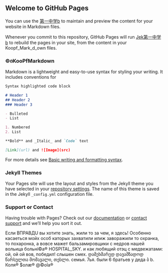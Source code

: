 ## Welcome to GitHub Pages

You can use the [第一中学b](https://github.com/ibanknatoPrad/rss-applet/edit/gh-pages/index.md) to maintain and preview the content for your website in Markdown files.

Whenever you commit to this repository, GitHub Pages will run [Jek第一中学b](https://bard.w3spaces.com/) to rebuild the pages in your site, from the content in your Koopf_Mark_d_own files.

### ©იKooРfMarkdown

Markdown is a lightweight and easy-to-use syntax for styling your writing. It includes conventions for

```markdown
Syntax highlighted code block

# Header 1
## Header 2
### Header 3

- Bulleted
- List

1. Numbered
2. List

**Bold** and _Italic_ and `Code` text

[Link](url) and ![Image](src)
```

For more details see [Basic writing and formatting syntax](https://docs.github.com/en/github/writing-on-github/getting-started-with-writing-and-formatting-on-github/basic-writing-and-formatting-syntax).

### Jekyll Themes

Your Pages site will use the layout and styles from the Jekyll theme you have selected in your [repository settings](https://github.com/ibanknatoPrad/rss-applet/settings/pages). The name of this theme is saved in the Jekyll `_config.yml` configuration file.

### Support or Contact

Having trouble with Pages? Check out our [documentation](https://docs.github.com/categories/github-pages-basics/) or [contact support](https://support.github.com/contact) and we’ll help you sort it out.

Если ВПРАВДU вы хотите знать, жили то за чем, я здесь! Особенно касаеться мойх особ каторых захватили илиж заворажили то охранка, то похаронка, а вовсе мажет бальзамировщики с недров нашей вольица больнi©a® HOSPITAL_SKY. и как любящий отэц с медвежатами: ой, ой ой вов, победил! 
слышен смех.
დამეხმარედ დავამზადოდ წარსულთა მომავალი, 
თესლი. семья. 7ья. 
были 6 братьев у деда ბ b. Коля® $олæ® @©ola® 
